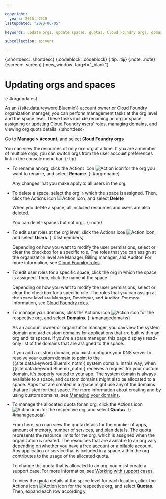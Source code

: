 ```yaml
---

copyright:
  years: 2015, 2020
lastupdated: "2020-06-05"

keywords: update orgs, update spaces, quotas, Cloud Foundry orgs, domains

subcollection: account

---
```


{:shortdesc: .shortdesc}
{:codeblock: .codeblock}
{:tip: .tip}
{:note: .note}
{:screen: .screen}
{:new_window: target="_blank"}


# Updating orgs and spaces
{: #orgupdates}

As an {{site.data.keyword.Bluemix}} account owner or Cloud Foundry organization manager, you can perform management tasks at the org level and the space level. These tasks include renaming an org or space, assigning or updating Cloud Foundry users' roles, managing domains, and viewing org quota details.
{:shortdesc}

Go to **Manage > Account**, and select **Cloud Foundry orgs**.

You can view the resources of only one org at a time. If you are a member of multiple orgs, you can switch orgs from the user account preferences link in the console menu bar.
{: tip}

  * To rename an org, click the Actions icon ![Action icon](../icons/action-menu-icon.svg) for the org you want to rename, and select **Rename**.
    {: #orgrename}

    Any changes that you make apply to all users in the org.

  * To delete a space, select the org in which the space is assigned. Then, click the Actions icon ![Action icon](../icons/action-menu-icon.svg), and select **Delete**.

    When you delete a space, all included resources and users are also deleted. 

    You can delete spaces but not orgs.
    {: note}

  * To edit user roles at the org level, click the Actions icon ![Action icon](../icons/action-menu-icon.svg), and select **Users**.
    {: #listmembers}

    Depending on how you want to modify the user permissions, select or clear the checkbox for a specific role. The roles that you can assign at the organization level are Manager, Billing manager, and Auditor. For more information, see [Cloud Foundry roles](/docs/iam?topic=iam-cfaccess#cfroles).

  * To edit user roles for a specific space, click the org in which the space is assigned. Then, click the name of the space.

    Depending on how you want to modify the user permissions, select or clear the checkbox for a specific role. The roles that you can assign at the space level are Manager, Developer, and Auditor. For more information, see [Cloud Foundry roles](/docs/iam?topic=iam-cfaccess#cfroles).

  * To manage your domains, click the Actions icon ![Action icon](../icons/action-menu-icon.svg) for the respective org, and select **Domains**.
    {: #managedomains}

    As an account owner or organization manager, you can view the system domain and add custom domains for applications that are built within an org and its spaces. If you're a space manager, this page displays read-only list of the domains that are assigned to the space.

    If you add a custom domain, you must configure your DNS server to resolve your custom domain to point to the {{site.data.keyword.Bluemix_notm}} system domain. In this way, when {{site.data.keyword.Bluemix_notm}} receives a request for your custom domain, it's properly routed to your app. The system domain is always available to a space, and custom domains might also be allocated to a space. Apps that are created in a space might use any of the domains that are listed for that space. For more information about creating and by using custom domains, see [Managing your domains](/docs/apps?topic=apps-update-domain).

  * To manage the allocated quota for an org, click the Actions icon ![Action icon](../icons/action-menu-icon.svg) for the respective org, and select **Quotas**.
    {: #managequota}

    From here, you can view the quota details for the number of apps, amount of memory, number of services, and plan details. The quota represents the resource limits for the org, which is assigned when the organization is created. The resources that are available to an org vary depending on whether you have a free account or a billable account. Any application or service that is included in a space within the org contributes to the usage of the allocated quota.

    To change the quota that is allocated to an org, you must create a support case. For more information, see [Working with support cases](/docs/get-support?topic=get-support-open-case).

    To view the quota details at the space level for each location, click the Actions icon ![Action icon](../icons/action-menu-icon.svg) for the respective org, and select **Quotas**. Then, expand each row accordingly.

